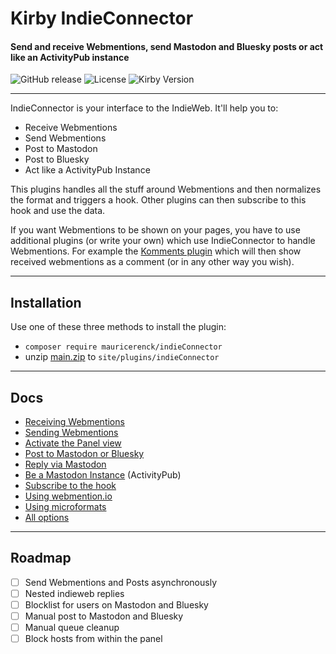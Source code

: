 # Kirby IndieConnector
#### Send and receive Webmentions, send Mastodon and Bluesky posts or act like an ActivityPub instance

![GitHub release](https://img.shields.io/github/release/mauricerenck/indieConnector.svg?maxAge=1800) ![License](https://img.shields.io/github/license/mashape/apistatus.svg) ![Kirby Version](https://img.shields.io/badge/Kirby-4%2B-black.svg)

---
IndieConnector is your interface to the IndieWeb. It'll help you to:

- Receive Webmentions
- Send Webmentions
- Post to Mastodon
- Post to Bluesky
- Act like a ActivityPub Instance

This plugins handles all the stuff around Webmentions and then normalizes the format and triggers a hook. Other plugins can then subscribe to this hook and use the data.

If you want Webmentions to be shown on your pages, you have to use additional plugins (or write your own) which use IndieConnector to handle Webmentions. For example the [Komments plugin](https://github.com/mauricerenck/komments) which will then show received webmentions as a comment (or in any other way you wish).

---
## Installation

Use one of these three methods to install the plugin:

- `composer require mauricerenck/indieConnector`
- unzip [main.zip](https://github.com/mauricerenck/indieConnector/releases/latest) to `site/plugins/indieConnector`

---

## Docs

* [Receiving Webmentions](docs/receiving.md)
* [Sending Webmentions](docs/sending.md)
* [Activate the Panel view](docs/panel-view.md)
* [Post to Mastodon or Bluesky](docs/mastodon.md)
* [Reply via Mastodon](docs/mastodon-replies.md)
* [Be a Mastodon Instance](docs/activitypub.md) (ActivityPub)
* [Subscribe to the hook](docs/hook.md)
* [Using webmention.io](docs/webmentionio.md)
* [Using microformats](docs/microformats.md)
* [All options](docs/options.md)

---

## Roadmap

- [ ] Send Webmentions and Posts asynchronously
- [ ] Nested indieweb replies
- [ ] Blocklist for users on Mastodon and Bluesky
- [ ] Manual post to Mastodon and Bluesky
- [ ] Manual queue cleanup
- [ ] Block hosts from within the panel
